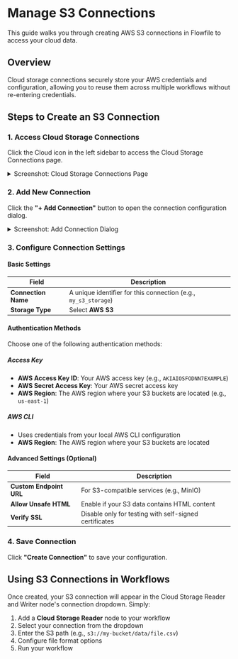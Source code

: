 # Manage S3 Connections

This guide walks you through creating AWS S3 connections in Flowfile to access your cloud data.

## Overview

Cloud storage connections securely store your AWS credentials and configuration, allowing you to reuse them across multiple workflows without re-entering credentials.

## Steps to Create an S3 Connection

### 1. Access Cloud Storage Connections

Click the Cloud icon in the left sidebar to access the Cloud Storage Connections page.

<details markdown="1">
<summary>Screenshot: Cloud Storage Connections Page</summary>

![Cloud storage connection page](../../../assets/images/guides/create_cloud_connection/cloud_storage_connection_page.png)


</details>

### 2. Add New Connection

Click the **"+ Add Connection"** button to open the connection configuration dialog.

<details markdown="1">
<summary>Screenshot: Add Connection Dialog</summary>

![create_new_cloud_storage](../../../assets/images/guides/create_cloud_connection/add_cloud_connection.png)

</details>

### 3. Configure Connection Settings

#### Basic Settings

| Field | Description |
|-------|-------------|
| **Connection Name** | A unique identifier for this connection (e.g., `my_s3_storage`) |
| **Storage Type** | Select **AWS S3** |

#### Authentication Methods

Choose one of the following authentication methods:

##### Access Key
- **AWS Access Key ID**: Your AWS access key (e.g., `AKIAIOSFODNN7EXAMPLE`)
- **AWS Secret Access Key**: Your AWS secret access key
- **AWS Region**: The AWS region where your S3 buckets are located (e.g., `us-east-1`)

##### AWS CLI
- Uses credentials from your local AWS CLI configuration
- **AWS Region**: The AWS region where your S3 buckets are located


#### Advanced Settings (Optional)

| Field | Description |
|-------|-------------|
| **Custom Endpoint URL** | For S3-compatible services (e.g., MinIO) |
| **Allow Unsafe HTML** | Enable if your S3 data contains HTML content |
| **Verify SSL** | Disable only for testing with self-signed certificates |

### 4. Save Connection

Click **"Create Connection"** to save your configuration.

## Using S3 Connections in Workflows

Once created, your S3 connection will appear in the Cloud Storage Reader and Writer node's connection dropdown. Simply:

1. Add a **Cloud Storage Reader** node to your workflow
2. Select your connection from the dropdown
3. Enter the S3 path (e.g., `s3://my-bucket/data/file.csv`)
4. Configure file format options
5. Run your workflow

